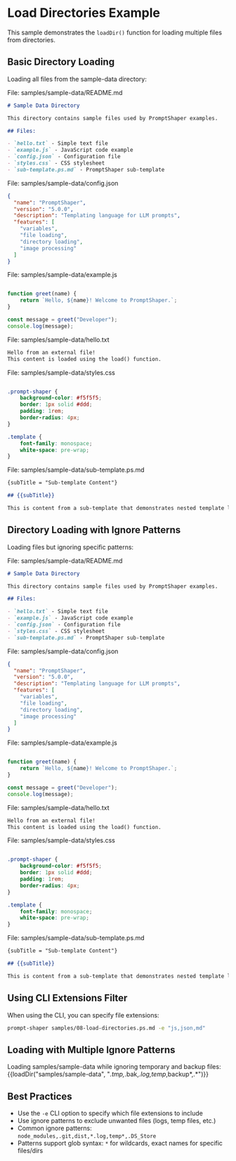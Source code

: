 # Load Directories Example

This sample demonstrates the `loadDir()` function for loading multiple files from directories.

## Basic Directory Loading

Loading all files from the sample-data directory:

File: samples/sample-data/README.md
```md
# Sample Data Directory

This directory contains sample files used by PromptShaper examples.

## Files:

- `hello.txt` - Simple text file
- `example.js` - JavaScript code example
- `config.json` - Configuration file
- `styles.css` - CSS stylesheet
- `sub-template.ps.md` - PromptShaper sub-template
```

File: samples/sample-data/config.json
```json
{
  "name": "PromptShaper",
  "version": "5.0.0",
  "description": "Templating language for LLM prompts",
  "features": [
    "variables",
    "file loading",
    "directory loading",
    "image processing"
  ]
}
```

File: samples/sample-data/example.js
```js

function greet(name) {
    return `Hello, ${name}! Welcome to PromptShaper.`;
}

const message = greet("Developer");
console.log(message);
```

File: samples/sample-data/hello.txt
```txt
Hello from an external file!
This content is loaded using the load() function.
```

File: samples/sample-data/styles.css
```css

.prompt-shaper {
    background-color: #f5f5f5;
    border: 1px solid #ddd;
    padding: 1rem;
    border-radius: 4px;
}

.template {
    font-family: monospace;
    white-space: pre-wrap;
}
```

File: samples/sample-data/sub-template.ps.md
```md
{subTitle = "Sub-template Content"}

## {{subTitle}}

This is content from a sub-template that demonstrates nested template loading.
```

## Directory Loading with Ignore Patterns

Loading files but ignoring specific patterns:

File: samples/sample-data/README.md
```md
# Sample Data Directory

This directory contains sample files used by PromptShaper examples.

## Files:

- `hello.txt` - Simple text file
- `example.js` - JavaScript code example
- `config.json` - Configuration file
- `styles.css` - CSS stylesheet
- `sub-template.ps.md` - PromptShaper sub-template
```

File: samples/sample-data/config.json
```json
{
  "name": "PromptShaper",
  "version": "5.0.0",
  "description": "Templating language for LLM prompts",
  "features": [
    "variables",
    "file loading",
    "directory loading",
    "image processing"
  ]
}
```

File: samples/sample-data/example.js
```js

function greet(name) {
    return `Hello, ${name}! Welcome to PromptShaper.`;
}

const message = greet("Developer");
console.log(message);
```

File: samples/sample-data/hello.txt
```txt
Hello from an external file!
This content is loaded using the load() function.
```

File: samples/sample-data/styles.css
```css

.prompt-shaper {
    background-color: #f5f5f5;
    border: 1px solid #ddd;
    padding: 1rem;
    border-radius: 4px;
}

.template {
    font-family: monospace;
    white-space: pre-wrap;
}
```

File: samples/sample-data/sub-template.ps.md
```md
{subTitle = "Sub-template Content"}

## {{subTitle}}

This is content from a sub-template that demonstrates nested template loading.
```

## Using CLI Extensions Filter

When using the CLI, you can specify file extensions:
```bash
prompt-shaper samples/08-load-directories.ps.md -e "js,json,md"
```

## Loading with Multiple Ignore Patterns

Loading samples/sample-data while ignoring temporary and backup files:
{{loadDir("samples/sample-data", "*.tmp,*.bak,*.log,temp*,backup*,.*")}}

## Best Practices

- Use the `-e` CLI option to specify which file extensions to include
- Use ignore patterns to exclude unwanted files (logs, temp files, etc.)
- Common ignore patterns: `node_modules,.git,dist,*.log,temp*,.DS_Store`
- Patterns support glob syntax: `*` for wildcards, exact names for specific files/dirs
